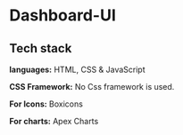# Dashboard-UI

## Tech stack

**languages:** HTML, CSS & JavaScript

**CSS Framework:** No Css framework is used.

**For Icons:** Boxicons

**For charts:** Apex Charts

